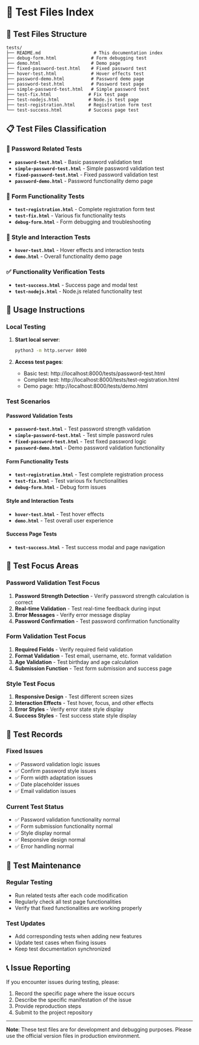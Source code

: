 # 🧪 Test Files Index

## 📁 Test Files Structure

```
tests/
├── README.md                    # This documentation index
├── debug-form.html             # Form debugging test
├── demo.html                   # Demo page
├── fixed-password-test.html    # Fixed password test
├── hover-test.html             # Hover effects test
├── password-demo.html          # Password demo page
├── password-test.html          # Password test page
├── simple-password-test.html   # Simple password test
├── test-fix.html              # Fix test page
├── test-nodejs.html           # Node.js test page
├── test-registration.html     # Registration form test
└── test-success.html          # Success page test
```

## 📋 Test Files Classification

### 🔧 Password Related Tests
- **`password-test.html`** - Basic password validation test
- **`simple-password-test.html`** - Simple password validation test
- **`fixed-password-test.html`** - Fixed password validation test
- **`password-demo.html`** - Password functionality demo page

### 🎯 Form Functionality Tests
- **`test-registration.html`** - Complete registration form test
- **`test-fix.html`** - Various fix functionality tests
- **`debug-form.html`** - Form debugging and troubleshooting

### 🎨 Style and Interaction Tests
- **`hover-test.html`** - Hover effects and interaction tests
- **`demo.html`** - Overall functionality demo page

### ✅ Functionality Verification Tests
- **`test-success.html`** - Success page and modal test
- **`test-nodejs.html`** - Node.js related functionality test

## 🚀 Usage Instructions

### Local Testing
1. **Start local server**:
   ```bash
   python3 -m http.server 8000
   ```

2. **Access test pages**:
   - Basic test: http://localhost:8000/tests/password-test.html
   - Complete test: http://localhost:8000/tests/test-registration.html
   - Demo page: http://localhost:8000/tests/demo.html

### Test Scenarios

#### Password Validation Tests
- **`password-test.html`** - Test password strength validation
- **`simple-password-test.html`** - Test simple password rules
- **`fixed-password-test.html`** - Test fixed password logic
- **`password-demo.html`** - Demo password validation functionality

#### Form Functionality Tests
- **`test-registration.html`** - Test complete registration process
- **`test-fix.html`** - Test various fix functionalities
- **`debug-form.html`** - Debug form issues

#### Style and Interaction Tests
- **`hover-test.html`** - Test hover effects
- **`demo.html`** - Test overall user experience

#### Success Page Tests
- **`test-success.html`** - Test success modal and page navigation

## 🎯 Test Focus Areas

### Password Validation Test Focus
1. **Password Strength Detection** - Verify password strength calculation is correct
2. **Real-time Validation** - Test real-time feedback during input
3. **Error Messages** - Verify error message display
4. **Password Confirmation** - Test password confirmation functionality

### Form Validation Test Focus
1. **Required Fields** - Verify required field validation
2. **Format Validation** - Test email, username, etc. format validation
3. **Age Validation** - Test birthday and age calculation
4. **Submission Function** - Test form submission and success page

### Style Test Focus
1. **Responsive Design** - Test different screen sizes
2. **Interaction Effects** - Test hover, focus, and other effects
3. **Error Styles** - Verify error state style display
4. **Success Styles** - Test success state style display

## 📝 Test Records

### Fixed Issues
- ✅ Password validation logic issues
- ✅ Confirm password style issues
- ✅ Form width adaptation issues
- ✅ Date placeholder issues
- ✅ Email validation issues

### Current Test Status
- ✅ Password validation functionality normal
- ✅ Form submission functionality normal
- ✅ Style display normal
- ✅ Responsive design normal
- ✅ Error handling normal

## 🔄 Test Maintenance

### Regular Testing
- Run related tests after each code modification
- Regularly check all test page functionalities
- Verify that fixed functionalities are working properly

### Test Updates
- Add corresponding tests when adding new features
- Update test cases when fixing issues
- Keep test documentation synchronized

## 📞 Issue Reporting

If you encounter issues during testing, please:
1. Record the specific page where the issue occurs
2. Describe the specific manifestation of the issue
3. Provide reproduction steps
4. Submit to the project repository

---

**Note**: These test files are for development and debugging purposes. Please use the official version files in production environment.
